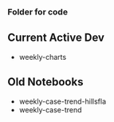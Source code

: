 ### Folder for code

## Current Active Dev

* weekly-charts

## Old Notebooks

* weekly-case-trend-hillsfla
* weekly-case-trend